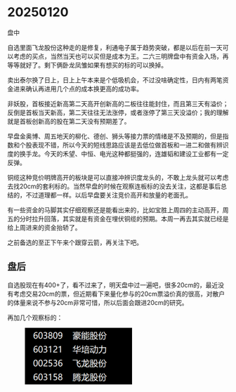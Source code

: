 # 20250120

盘中

自选里面飞龙股份这种走的是修复，利通电子属于趋势突破，都是以后在前一天可以考虑的买点，当然当天也可以买但是成本为王。二六三明牌盘中有资金入场，再等等就好了。剩下俩卧龙凤雏如果有想买的标的可以换掉。

卖出泰尔换了日上，日上上午本来是个低吸机会，不过没啥确定性，日内有两笔资金进来确认再进用几个点的成本换更高的成功率。

非妖股，首板接近新高第二天高开创新高的二板往往能封住，而且第三天有溢价；反倒是首板当天新高，第二天往往无法涨停，或者涨停了第三天没溢价；我的理解就是首板创新高的股在第二天没有预期差了。

早盘金奥博、周五地天的柳化、德创、狮头等接力票的情绪是不及预期的，但是指数和个股表现不错，所以今天的短线思路应该是去低位做首板和一进二和做有辨识度的换手龙。今天的禾望、中恒、电光这种都挺强的，连雄韬和建设工业都有一定反弹。

铜缆这种竞价明牌高开的板块是可以直接冲辨识度龙头的，不敢上龙头就可以考虑去找20cm的套利标的。当然早盘的时候在观察连板标的没去关注，这都是事后总结的，不过道理都一样。以后早盘要关注竞价高开和放量的老面孔。

有一些资金的马脚其实仔细观察还是能看出来的，比如宝胜上周四的主动高开，周五的分时拉升回落，其实就是有资金在埋伏铜缆的预期。本周一再去其实就已经是给上周进来的资金抬轿了。

之前备选的至正下午来个跟穿云箭，再关注下吧。

## 盘后

自选股现在有400+了，看不过来了，明天盘中过一遍吧，很多20cm的，最近没有考虑交易20cm的票，但近期看下来量化参与的20cm票溢价真的很高，对散户的体量来说不参与20cm非常可惜，所以后面会跟进20cm的研究。

再加几个观察标的：

<figure><img src=".gitbook/assets/屏幕截图 2025-01-21 001753.png" alt=""><figcaption></figcaption></figure>
